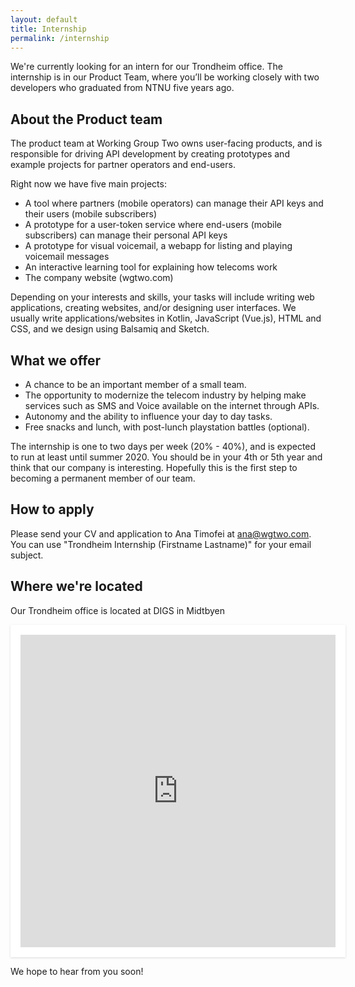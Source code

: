 ```yaml
---
layout: default
title: Internship
permalink: /internship
---
```


We're currently looking for an intern for our Trondheim office.
The internship is in our Product Team, where you’ll be working
closely with two developers who graduated from NTNU five years ago.

## About the Product team
The product team at Working Group Two owns user-facing products,
and is responsible for driving API development by creating prototypes and
example projects for partner operators and end-users.

Right now we have five main projects:

* A tool where partners (mobile operators) can manage their API keys and their users (mobile subscribers)
* A prototype for a user-token service where end-users (mobile subscribers) can manage their personal API keys
* A prototype for visual voicemail, a webapp for listing and playing voicemail messages
* An interactive learning tool for explaining how telecoms work
* The company website (wgtwo.com)

Depending on your interests and skills, your tasks will include writing
web applications, creating websites, and/or designing user interfaces.
We usually write applications/websites in Kotlin, JavaScript (Vue.js),
HTML and CSS, and we design using Balsamiq and Sketch.

## What we offer
* A chance to be an important member of a small team.
* The opportunity to modernize the telecom industry by helping make services
  such as SMS and Voice available on the internet through APIs.
* Autonomy and the ability to influence your day to day tasks.
* Free snacks and lunch, with post-lunch playstation battles (optional).

The internship is one to two days per week (20% - 40%), and is expected to run at least until summer 2020.
You should be in your 4th or 5th year and think that our company is interesting.
Hopefully this is the first step to becoming a permanent member of our team.

## How to apply
Please send your CV and application to Ana Timofei at ana@wgtwo.com.
You can use "Trondheim Internship (Firstname Lastname)" for your email subject.

## Where we're located

Our Trondheim office is located at DIGS in Midtbyen

<iframe
    src="https://maps.google.com/maps?q=krambugata%202&amp;t=&amp;z=13&amp;ie=UTF8&amp;iwloc=&amp;output=embed"
    width="100%" height="500" frameborder="0" scrolling="no" marginheight="0" marginwidth="0"
    style="padding:16px;background:#fff;box-shadow: 0 1px 3px rgba(0,0,0,0.15);">
</iframe>

We hope to hear from you soon!

